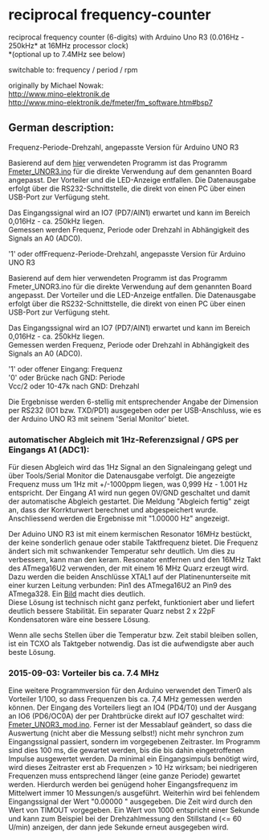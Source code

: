 # reciprocal frequency-counter  
reciprocal frequency counter (6-digits) with Arduino Uno R3 (0.016Hz - 250kHz* at 16MHz processor clock)   
*(optional up to 7.4MHz see below)  
  
switchable to: frequency / period / rpm 
  
originally by Michael Nowak:    
http://www.mino-elektronik.de  
http://www.mino-elektronik.de/fmeter/fm_software.htm#bsp7  
  
## German description:  

Frequenz-Periode-Drehzahl, angepasste Version für Arduino UNO R3  
  
Basierend auf dem [hier](http://www.mino-elektronik.de/7-Segment-Variationen/LCD.htm#led2) verwendeten Programm ist das Programm [Fmeter_UNOR3.ino](https://github.com/BlackBrix/reciprocal-frequency-counter/blob/master/Fmeter_UNOR3.ino) für die direkte Verwendung auf dem genannten Board angepasst. Der Vorteiler und die LED-Anzeige entfallen. Die Datenausgabe erfolgt über die RS232-Schnittstelle, die direkt von einen PC über einen USB-Port zur Verfügung steht.  
  
Das Eingangssignal wird an IO7 (PD7/AIN1) erwartet und kann im Bereich 0,016Hz - ca. 250kHz liegen.  
Gemessen werden Frequenz, Periode oder Drehzahl in Abhängigkeit des Signals an A0 (ADC0).  
   
'1' oder offFrequenz-Periode-Drehzahl, angepasste Version für Arduino UNO R3  
  
Basierend auf dem hier verwendeten Programm ist das Programm Fmeter_UNOR3.ino für die direkte Verwendung auf dem genannten Board angepasst. Der Vorteiler und die LED-Anzeige entfallen. Die Datenausgabe erfolgt über die RS232-Schnittstelle, die direkt von einen PC über einen USB-Port zur Verfügung steht.  
  
Das Eingangssignal wird an IO7 (PD7/AIN1) erwartet und kann im Bereich 0,016Hz - ca. 250kHz liegen.  
Gemessen werden Frequenz, Periode oder Drehzahl in Abhängigkeit des Signals an A0 (ADC0).  
  
'1' oder offener Eingang: Frequenz  
'0' oder Brücke nach GND: Periode  
Vcc/2 oder 10-47k nach GND: Drehzahl  
  
Die Ergebnisse werden 6-stellig mit entsprechender Angabe der Dimension per RS232 (IO1 bzw. TXD/PD1) ausgegeben oder per USB-Anschluss, wie es der Arduino UNO R3 mit seinem 'Serial Monitor' bietet.  
  
### automatischer Abgleich mit 1Hz-Referenzsignal / GPS per Eingangs A1 (ADC1):  
Für diesen Abgleich wird das 1Hz Signal an den Signaleingang gelegt und über Tools/Serial Monitor die Datenausgabe verfolgt. Die angezeigte Frequenz muss um 1Hz mit +/-1000ppm liegen, was 0,999 Hz - 1.001 Hz entspricht. Der Eingang A1 wird nun gegen 0V/GND geschaltet und damit der automatische Abgleich gestartet. Die Meldung "Abgleich fertig" zeigt an, dass der Korrkturwert berechnet und abgespeichert wurde. Anschliessend werden die Ergebnisse mit "1.00000 Hz" angezeigt.  
  
Der Aduino UNO R3 ist mit einem kermischen Resonator 16MHz bestückt, der keine sonderlich genaue oder stabile Taktfrequenz bietet. Die Frequenz ändert sich mit schwankender Temperatur sehr deutlich. Um dies zu verbessern, kann man den keram. Resonator entfernen und den 16MHz Takt des ATmega16U2 verwenden, der mit einem 16 MHz Quarz erzeugt wird. Dazu werden die beiden Anschlüsse XTAL1 auf der Platinenunterseite mit einer kurzen Leitung verbunden: Pin1 des ATmega16U2 an Pin9 des ATmega328. Ein [Bild](https://github.com/BlackBrix/reciprocal-frequency-counter/blob/master/UNO_R3_takt_1_5_1.jpg) macht dies deutlich.  
Diese Lösung ist technisch nicht ganz perfekt, funktioniert aber und liefert deutlich bessere Stabilität. Ein separater Quarz nebst 2 x 22pF Kondensatoren wäre eine bessere Lösung.  
  
Wenn alle sechs Stellen über die Temperatur bzw. Zeit stabil bleiben sollen, ist ein TCXO als Taktgeber notwendig. Das ist die aufwendigste aber auch beste Lösung.  
  
### 2015-09-03: Vorteiler bis ca. 7.4 MHz  
Eine weitere Programmversion für den Arduino verwendet den Timer0 als Vorteiler 1/100, so dass Frequenzen bis ca. 7,4 MHz gemessen werden können. Der Eingang des Vorteilers liegt an IO4 (PD4/T0) und der Ausgang an IO6 (PD6/OC0A) der per Drahtbrücke direkt auf IO7 geschaltet wird: [Fmeter_UNOR3_mod.ino](https://github.com/BlackBrix/reciprocal-frequency-counter/blob/master/Fmeter_UNOR3_mod.ino). Ferner ist der Messablauf geändert, so dass die Auswertung (nicht aber die Messung selbst!) nicht mehr synchron zum Eingangssignal passiert, sondern im vorgegebenen Zeitraster. Im Programm sind dies 100 ms, die gewartet werden, bis die bis dahin eingetroffenen Impulse ausgewertet werden. Da minimal ein Eingangsimpuls benötigt wird, wird dieses Zeitraster erst ab Frequenzen > 10 Hz wirksam; bei niedrigeren Frequenzen muss entsprechend länger (eine ganze Periode) gewartet werden. Hierdurch werden bei genügend hoher Eingangsfrequenz im Mittelwert immer 10 Messungen/s ausgeführt. Weiterhin wird bei fehlendem Eingangssignal der Wert "0.00000 <dim>" ausgegeben. Die Zeit wird durch den Wert von TIMOUT vorgegeben. Ein Wert von 1000 entspricht einer Sekunde und kann zum Beispiel bei der Drehzahlmessung den Stillstand (<= 60 U/min) anzeigen, der dann jede Sekunde erneut ausgegeben wird.
